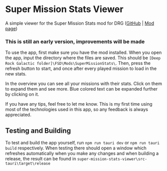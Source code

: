 # Super Mission Stats Viewer
 A simple viewer for the Super Mission Stats mod for DRG ([GitHub](https://github.com/RubenHuizenga/SuperMissionStats) | [Mod page](https://mod.io/g/drg/m/super-mission-stats))

 ### This is still an early version, improvements will be made

 To use the app, first make sure you have the mod installed. When you open the app, input the directory where the files are saved. This should be `[Deep Rock Galactic folder]\FSD\Mods\SuperMissionStats\`. Then, press the refresh button to start, and once after every played mission to load in the new stats.

 In the overview you can see all your missions with their stats. Click on them to expand them and see more. Blue colored text can be expanded further by clicking on it.

 If you have any tips, feel free to let me know. This is my first time using most of the technologies used in this app, so any feedback is always appreciated.

 ## Testing and Building
 To test and build the app yourself, run `npm run tauri dev` or `npm run tauri build` respectively. When testing there should open a window which refreshes automatically when you make any changes and when building a release, the result can be found in `super-mission-stats-viewer\src-tauri\target\release`
